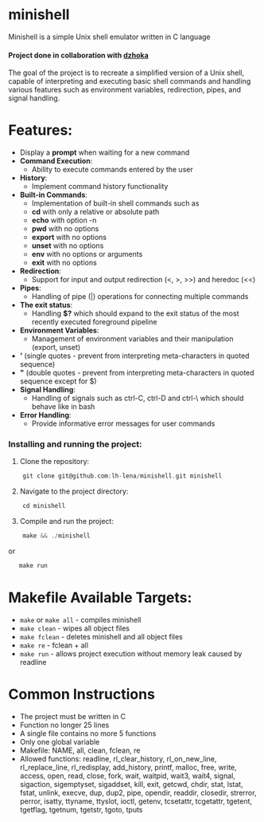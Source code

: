 # minishell

Minishell is a simple Unix shell emulator written in C language

#### Project done in collaboration with [dzhoka](https://github.com/dzhoka)

The goal of the project is to recreate a simplified version of a Unix shell, capable of interpreting and executing basic shell commands and handling various features such as environment variables, redirection, pipes, and signal handling.

# Features:
* Display a **prompt** when waiting for a new command
* **Command Execution**:
    * Ability to execute commands entered by the user
* **History**:
    * Implement command history functionality
* **Built-in Commands**:
    * Implementation of built-in shell commands such as
    * **cd** with only a relative or absolute path
    * **echo** with option -n
    * **pwd** with no options
    * **export** with no options
    * **unset** with no options
    * **env** with no options or arguments
    * **exit** with no options
* **Redirection**:
    * Support for input and output redirection (<, >, >>) and heredoc (<<)
* **Pipes**:
   * Handling of pipe (|) operations for connecting multiple commands
* **The exit status**:
    * Handling **$?** which should expand to the exit status of the most recently executed foreground pipeline
* **Environment Variables**:
    * Management of environment variables and their manipulation (export, unset)
* **’** (single quotes - prevent from interpreting meta-characters in quoted sequence)
* **"** (double quotes - prevent from interpreting meta-characters in quoted sequence except for $)
* **Signal Handling**:
    * Handling of signals such as ctrl-C, ctrl-D and ctrl-\ which should behave like in bash
* **Error Handling**:
    * Provide informative error messages for user commands

### Installing and running the project:
1. Clone the repository:
```C
    git clone git@github.com:lh-lena/minishell.git minishell
```
2. Navigate to the project directory:
```C
    cd minishell
```
3. Compile and run the project: 
```C
    make && ./minishell
```
or
```C
   make run
```

# Makefile Available Targets:
- `make` or `make all` - compiles minishell
- `make clean` - wipes all object files
- `make fclean` - deletes minishell and all object files
- `make re` - fclean + all
- `make run` - allows project execution without memory leak caused by readline

# Common Instructions
- The project must be written in C
- Function no longer 25 lines
- A single file contains no more 5 functions
- Only one global variable
- Makefile: NAME, all, clean, fclean, re
- Allowed functions:
   readline, rl_clear_history, rl_on_new_line,
   rl_replace_line, rl_redisplay, add_history,
   printf, malloc, free, write, access, open, read,
   close, fork, wait, waitpid, wait3, wait4, signal,
   sigaction, sigemptyset, sigaddset, kill, exit,
   getcwd, chdir, stat, lstat, fstat, unlink, execve,
   dup, dup2, pipe, opendir, readdir, closedir,
   strerror, perror, isatty, ttyname, ttyslot, ioctl,
   getenv, tcsetattr, tcgetattr, tgetent, tgetflag,
   tgetnum, tgetstr, tgoto, tputs



